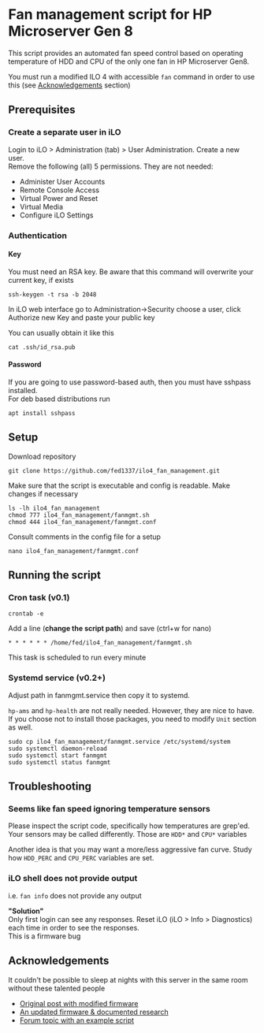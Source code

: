 # Fan management script for HP Microserver Gen 8
This script provides an automated fan speed control based on operating temperature of HDD and CPU of the only one fan in HP Microserver Gen8.

You must run a modified ILO 4 with accessible `fan` command in order to use this (see [Acknowledgements](#acknowledgements) section)


## Prerequisites

### Create a separate user in iLO
Login to iLO > Administration (tab) > User Administration.
Create a new user.  
Remove the following (all) 5 permissions. They are not needed:
- Administer User Accounts
- Remote Console Access
- Virtual Power and Reset
- Virtual Media
- Configure iLO Settings


### Authentication
#### Key
You must need an RSA key. Be aware that this command will overwrite your current key, if exists
```shell
ssh-keygen -t rsa -b 2048
```

In iLO web interface go to Administration->Security choose a user, click Authorize new Key and paste your public key

You can usually obtain it like this
```shell
cat .ssh/id_rsa.pub
```


#### Password
If you are going to use password-based auth, then you must have sshpass installed.  
For deb based distributions run
```shell
apt install sshpass
```


## Setup
Download repository
```shell
git clone https://github.com/fed1337/ilo4_fan_management.git
```

Make sure that the script is executable and config is readable. Make changes if necessary
```shell
ls -lh ilo4_fan_management
chmod 777 ilo4_fan_management/fanmgmt.sh
chmod 444 ilo4_fan_management/fanmgmt.conf
```

Consult comments in the config file for a setup
```shell
nano ilo4_fan_management/fanmgmt.conf
```


## Running the script
### Cron task (v0.1)
```shell
crontab -e
```
Add a line (**change the script path**) and save (ctrl+w for nano)
```shell
* * * * * * /home/fed/ilo4_fan_management/fanmgmt.sh
```
This task is scheduled to run every minute


### Systemd service (v0.2+)
Adjust path in fanmgmt.service then copy it to systemd.

`hp-ams` and `hp-health` are not really needed. However, they are nice to have. If you choose not to install those packages, you need to modify `Unit` section as well.
```shell
sudo cp ilo4_fan_management/fanmgmt.service /etc/systemd/system
sudo systemctl daemon-reload
sudo systemctl start fanmgmt
sudo systemctl status fanmgmt
```

## Troubleshooting
### Seems like fan speed ignoring temperature sensors
Please inspect the script code, specifically how temperatures are grep'ed. Your sensors may be called differently.
Those are `HDD*` and `CPU*` variables

Another idea is that you may want a more/less aggressive fan curve. Study how `HDD_PERC` and `CPU_PERC` variables are set.


### iLO shell does not provide output
i.e. `fan info` does not provide any output

**"Solution"**  
Only first login can see any responses.
Reset iLO (iLO > Info > Diagnostics) each time in order to see the responses.  
This is a firmware bug


## Acknowledgements
It couldn't be possible to sleep at nights with this server in the same room without these talented people
- [Original post with modified firmware](https://www.reddit.com/r/homelab/comments/hix44v/silence_of_the_fans_pt_2_hp_ilo_4_273_now_with/)
- [An updated firmware & documented research](https://github.com/kendallgoto/ilo4_unlock/tree/main)
- [Forum topic with an example script](https://forums.unraid.net/topic/141249-how-to-control-hpe-ilo-fan-speed-ilo-4-gen-8~9/)
